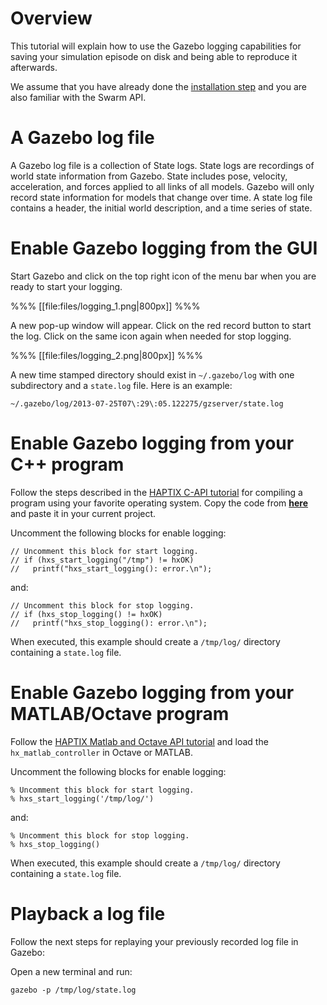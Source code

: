 # Overview

This tutorial will explain how to use the Gazebo logging capabilities for
saving your simulation episode on disk and being able to reproduce it
afterwards.

We assume that you have already done the
[installation step](http://gazebosim.org/tutorials?tut=haptix_install&cat=haptix)
and you are also familiar with the Swarm API.

# A Gazebo log file

A Gazebo log file is a collection of State logs. State logs are recordings of
world state information from Gazebo. State includes pose, velocity, acceleration,
and forces applied to all links of all models. Gazebo will only record state
information for models that change over time. A state log file contains a header,
the initial world description, and a time series of state.

# Enable Gazebo logging from the GUI

Start Gazebo and click on the top right icon of the menu bar when you are ready
to start your logging.

%%%
[[file:files/logging_1.png|800px]]
%%%

A new pop-up window will appear. Click on the red record button to start the log.
Click on the same icon again when needed for stop logging.

%%%
[[file:files/logging_2.png|800px]]
%%%

A new time stamped directory should exist in `~/.gazebo/log` with one
subdirectory and a `state.log` file. Here is an example:

~~~
~/.gazebo/log/2013-07-25T07\:29\:05.122275/gzserver/state.log
~~~

# Enable Gazebo logging from your C++ program

Follow the steps described in the
[HAPTIX C-API tutorial](http://gazebosim.org/tutorials?cat=haptix&tut=haptix_comm)
for compiling a program using your favorite operating system. Copy the code from
[**here**](http://bitbucket.org/osrf/haptix-comm/raw/default/example/hx_controller.c)
and paste it in your current project.

Uncomment the following blocks for enable logging:

~~~
// Uncomment this block for start logging.
// if (hxs_start_logging("/tmp") != hxOK)
//   printf("hxs_start_logging(): error.\n");
~~~

and:

~~~
// Uncomment this block for stop logging.
// if (hxs_stop_logging() != hxOK)
//   printf("hxs_stop_logging(): error.\n");
~~~

When executed, this example should create a `/tmp/log/` directory containing a
`state.log` file.

# Enable Gazebo logging from your MATLAB/Octave program

Follow the
[HAPTIX Matlab and Octave API tutorial](http://gazebosim.org/tutorials?cat=haptix&tut=haptix_matlab)
and load the `hx_matlab_controller` in Octave or MATLAB.

Uncomment the following blocks for enable logging:

~~~
% Uncomment this block for start logging.
% hxs_start_logging('/tmp/log/')
~~~

and:

~~~
% Uncomment this block for stop logging.
% hxs_stop_logging()
~~~

When executed, this example should create a `/tmp/log/` directory containing a
`state.log` file.

# Playback a log file

Follow the next steps for replaying your previously recorded log file in Gazebo:

Open a new terminal and run:

~~~
gazebo -p /tmp/log/state.log
~~~
